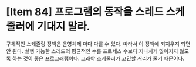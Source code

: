 # [Item 84] 프로그램의 동작을 스레드 스케줄러에 기대지 말라.

구체적인 스케줄링 정책은 운영체제 마다 다를 수 있다. 따라서 이 정책에 죄지우지 되면 안 된다. 실행 가능한 스레드의 평균적인 수를 프로세스 수보다 지나치게 많아지지 않도록 하는 것이 좋은 프로그래램이다. 그래야 스케줄러가 고민할 거리가 줄기 때문이다.